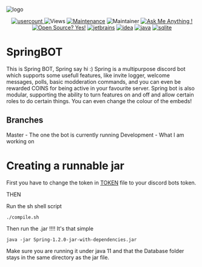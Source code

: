 ![logo](https://imgur.com/q2Y6QEw.jpg)

<div align="center">

[server-invite]: https://discord.gg/65mmyX8QEn
[usercount]: https://canary.discord.com/api/guilds/867101984888061952/widget.png
[viewcounter]: https://hitcounter.pythonanywhere.com/count/tag.svg?url=https://github.com/4l3xh4n53n/SpringBOT
[jetbrains-badge]: https://img.shields.io/badge/Powered%20by%20JetBrains-gray.svg?logo=webstorm
[jetbrains-url]: https://www.jetbrains.com/?from=switchblade/
[idea-url]: https://www.jetbrains.com/idea/download/#section=windows
[java-url]: https://www.java.com/en/
[sqlite-url]: https://www.sqlite.org/index.html

[ ![usercount][] ][server-invite]
![Views][viewcounter]
[![Maintenance](https://img.shields.io/badge/Maintained%3F-yes-green.svg)](https://GitHub.com/4l3xh4n53n/SpringBOT/graphs/commit-activity)
![Maintainer](https://img.shields.io/badge/maintainer-4l3xh4n53n-blue)
[![Ask Me Anything !](https://img.shields.io/badge/Ask%20me-anything-1abc9c.svg)][server-invite]
[![Open Source? Yes!](https://badgen.net/badge/Open%20Source%20%3F/Yes%21/blue?icon=github)](https://github.com/Naereen/badges/)
[![jetbrains][jetbrains-badge]][jetbrains-url]
[![idea](https://img.shields.io/badge/IntelliJIDEA-000000.svg?style=for-the-badge&logo=intellij-idea&logoColor=white)][idea-url]
[![java](https://img.shields.io/badge/Java-ED8B00?style=for-the-badge&logo=java&logoColor=white)][java-url]
[![sqlite](https://img.shields.io/badge/SQLite-07405E?style=for-the-badge&logo=sqlite&logoColor=white)][sqlite-url]
</div>


# SpringBOT
This is Spring BOT, Spring say hi :) Spring is a multipurpose discord bot which supports some usefull features, like invite logger, welcome messages, polls, basic modderation commands, and you can even be rewarded COINS for being active in your favourite server.
Spring bot is also modular, supporting the ability to turn features on and off and allow certain roles to do certain things. You can even change the colour of the embeds!

## Branches
Master - The one the bot is currently running
Development - What I am working on

# Creating a runnable jar

First you have to change the token in [TOKEN](https://github.com/4l3xh4n53n/SpringBOT/blob/master/TOKEN) file to your discord bots token.

THEN

Run the sh shell script
```
./compile.sh
```
Then run the .jar !!!! It's that simple
```
java -jar Spring-1.2.0-jar-with-dependencies.jar
```
Make sure you are running it under java 11 and that the Database folder stays in the same directory as the jar file.